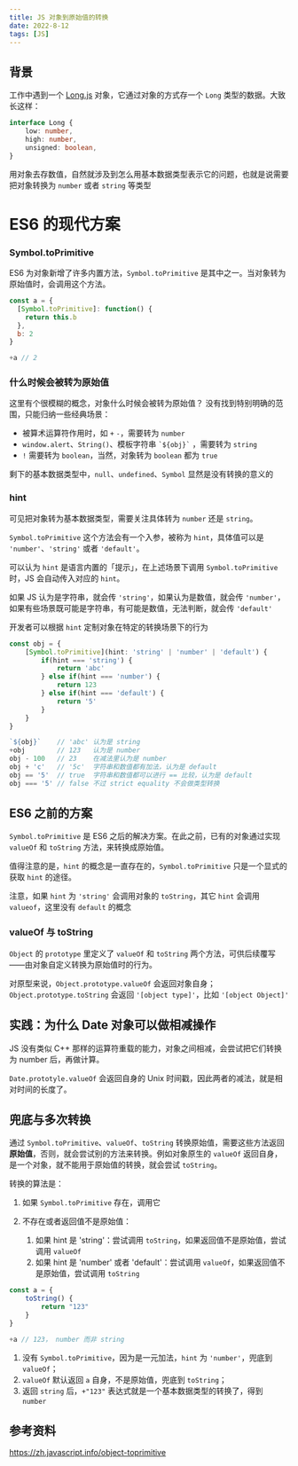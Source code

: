 ```yaml
---
title: JS 对象到原始值的转换
date: 2022-8-12
tags: [JS]
---
```


## 背景
工作中遇到一个 [Long.js](https://www.npmjs.com/package/long) 对象，它通过对象的方式存一个 `Long` 类型的数据。大致长这样：
```ts
interface Long {
    low: number,
    high: number,
    unsigned: boolean,
}
```

用对象去存数值，自然就涉及到怎么用基本数据类型表示它的问题，也就是说需要把对象转换为 `number` 或者 `string` 等类型

# ES6 的现代方案
### Symbol.toPrimitive
ES6 为对象新增了许多内置方法，`Symbol.toPrimitive` 是其中之一。当对象转为原始值时，会调用这个方法。

```js
const a = {
  [Symbol.toPrimitive]: function() {
    return this.b
  },
  b: 2
}

+a // 2
```

### 什么时候会被转为原始值
这里有个很模糊的概念，对象什么时候会被转为原始值？
没有找到特别明确的范围，只能归纳一些经典场景：

- 被算术运算符作用时，如 `+` `-`，需要转为 `number`
- `window.alert`、`String()`、模板字符串 `` `${obj}` `` ，需要转为 `string`
- `!` 需要转为 `boolean`，当然，对象转为 `boolean` 都为 `true`

剩下的基本数据类型中，`null`、`undefined`、`Symbol` 显然是没有转换的意义的

### hint
可见把对象转为基本数据类型，需要关注具体转为 `number` 还是 `string`。

`Symbol.toPrimitive` 这个方法会有一个入参，被称为 `hint`，具体值可以是 `'number'`、`'string'` 或者 `'default'`。

可以认为 `hint` 是语言内置的「提示」，在上述场景下调用 `Symbol.toPrimitive` 时，JS 会自动传入对应的 `hint`。

如果 JS 认为是字符串，就会传 `'string'`，如果认为是数值，就会传 `'number'`，如果有些场景既可能是字符串，有可能是数值，无法判断，就会传 `'default'`

开发者可以根据 `hint` 定制对象在特定的转换场景下的行为
```ts
const obj = {
    [Symbol.toPrimitive](hint: 'string' | 'number' | 'default') {
        if(hint === 'string') {
            return 'abc'
        } else if(hint === 'number') {
            return 123
        } else if(hint === 'default') {
            return '5'
        }
    }
}

`${obj}`    // 'abc' 认为是 string
+obj        // 123   认为是 number
obj - 100   // 23    在减法里认为是 number
obj + 'c'   // '5c'  字符串和数值都有加法，认为是 default
obj == '5'  // true  字符串和数值都可以进行 == 比较，认为是 default
obj === '5' // false 不过 strict equality 不会做类型转换
```

## ES6 之前的方案
`Symbol.toPrimitive` 是 ES6 之后的解决方案。在此之前，已有的对象通过实现 `valueOf` 和 `toString` 方法，来转换成原始值。

值得注意的是，`hint` 的概念是一直存在的，`Symbol.toPrimitive` 只是一个显式的获取 `hint` 的途径。

注意，如果 `hint` 为 `'string'` 会调用对象的 `toString`，其它 `hint` 会调用 `valueof`，这里没有 `default` 的概念

### valueOf 与 toString
`Object` 的 `prototype` 里定义了 `valueOf` 和 `toString` 两个方法，可供后续覆写——由对象自定义转换为原始值时的行为。

对原型来说，`Object.prototype.valueOf` 会返回对象自身；`Object.prototype.toString` 会返回 `'[object type]'`，比如 `'[object Object]'`

## 实践：为什么 Date 对象可以做相减操作

JS 没有类似 C++ 那样的运算符重载的能力，对象之间相减，会尝试把它们转换为 number 后，再做计算。

`Date.prototyle.valueOf` 会返回自身的 Unix 时间戳，因此两者的减法，就是相对时间的长度了。

## 兜底与多次转换
通过 `Symbol.toPrimitive`、`valueOf`、`toString` 转换原始值，需要这些方法返回**原始值**，否则，就会尝试别的方法来转换。例如对象原生的 `valueOf` 返回自身，是一个对象，就不能用于原始值的转换，就会尝试 `toString`。

转换的算法是：

1. 如果 `Symbol.toPrimitive` 存在，调用它
2. 不存在或者返回值不是原始值：
    
    1. 如果 hint 是 'string'：尝试调用 `toString`，如果返回值不是原始值，尝试调用 `valueOf`
    2. 如果 hint 是 'number' 或者 'default'：尝试调用 `valueOf`，如果返回值不是原始值，尝试调用 `toString`


```js
const a = {
    toString() {
        return "123"
    }
}

+a // 123， number 而非 string
```
1. 没有 `Symbol.toPrimitive`，因为是一元加法，`hint` 为 `'number'`，兜底到 `valueOf`；
2. `valueOf` 默认返回 `a` 自身，不是原始值，兜底到 `toString`；
3. 返回 `string` 后，`+"123"` 表达式就是一个基本数据类型的转换了，得到 `number`


## 参考资料
https://zh.javascript.info/object-toprimitive